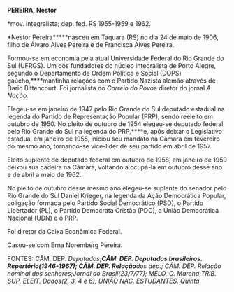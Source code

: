 **PEREIRA, Nestor**

\*mov. integralista; dep. fed. RS 1955-1959 e 1962.

*Nestor Pereira*****nasceu em Taquara (RS) no dia 24 de maio de 1906,
filho de Álvaro Alves Pereira e de Francisca Alves Pereira.

Formou-se em economia pela atual Universidade Federal do Rio Grande do
Sul (UFRGS). Um dos fundadores do núcleo integralista de Porto Alegre,
segundo o Departamento de Ordem Política e Social (DOPS)
gaúcho,****mantinha relações com o Partido Nazista alemão através de
Dario Bittencourt. Foi jornalista do *Correio do Povo*e diretor do
jornal *A Nação.*

Elegeu-se em janeiro de 1947 pelo Rio Grande do Sul deputado estadual na
legenda do Partido de Representação Popular (PRP), sendo reeleito em
outubro de 1950. No pleito de outubro de 1954 elegeu-se deputado federal
pelo Rio Grande do Sul na legenda do PRP,****e, após deixar o
Legislativo estadual em janeiro de 1955, iniciou seu mandato na Câmara
em fevereiro do mesmo ano, tornando-se vice-líder de seu partido em
abril de 1957.

Eleito suplente de deputado federal em outubro de 1958, em janeiro de
1959 deixou sua cadeira na Câmara, voltando a ocupá-la em outubro desse
ano e de abril a maio de 1962.

No pleito de outubro desse mesmo ano elegeu-se suplente do senador pelo
Rio Grande do Sul Daniel Krieger, na legenda da Ação Democrática
Popular, coligação formada pelo Partido Social Democrático (PSD), o
Partido Libertador (PL), o Partido Democrata Cristão (PDC), a União
Democrática Nacional (UDN) e o PRP.

Foi diretor da Caixa Econômica Federal.

Casou-se com Erna Noremberg Pereira.

FONTES: CÂM. DEP. *Deputados*;******CÂM. DEP. *Deputados* *brasileiros*.
*Repertório*(1946-1967); CÂM. DEP. *Relação****dos* *dep.*; CÂM. DEP.
*Relação nominal dos senhores*;*Jornal do Brasil*(23/7/77); MELO, O*.
Marcha*;**TRIB. SUP. ELEIT. *Dados*(2, 3, 4 e 6); UNIÃO NAC.
ESTUDANTES*. Quinta.*

 
